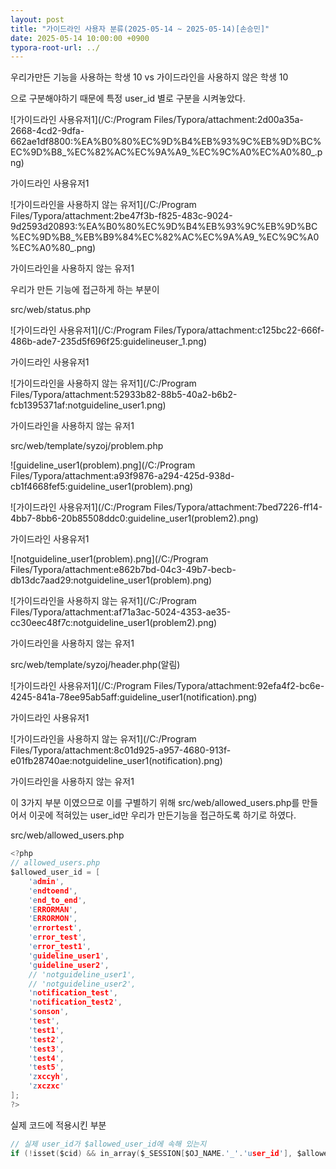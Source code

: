 ```yaml
---
layout: post
title: "가이드라인 사용자 분류(2025-05-14 ~ 2025-05-14)[손승민]"
date: 2025-05-14 10:00:00 +0900
typora-root-url: ../
---
```


우리가만든 기능을 사용하는 학생 10  vs 가이드라인을 사용하지 않은 학생 10

으로 구분해야하기 때문에 특정 user_id 별로 구분을 시켜놓았다.

![가이드라인 사용유저1](/C:/Program Files/Typora/attachment:2d00a35a-2668-4cd2-9dfa-662ae1df8800:%EA%B0%80%EC%9D%B4%EB%93%9C%EB%9D%BC%EC%9D%B8_%EC%82%AC%EC%9A%A9_%EC%9C%A0%EC%A0%80_.png)

가이드라인 사용유저1

![가이드라인을 사용하지 않는 유저1](/C:/Program Files/Typora/attachment:2be47f3b-f825-483c-9024-9d2593d20893:%EA%B0%80%EC%9D%B4%EB%93%9C%EB%9D%BC%EC%9D%B8_%EB%B9%84%EC%82%AC%EC%9A%A9_%EC%9C%A0%EC%A0%80_.png)

가이드라인을 사용하지 않는 유저1

우리가 만든 기능에 접근하게 하는 부분이

src/web/status.php

![가이드라인 사용유저1](/C:/Program Files/Typora/attachment:c125bc22-666f-486b-ade7-235d5f696f25:guidelineuser_1.png)

가이드라인 사용유저1

![가이드라인을 사용하지 않는 유저1](/C:/Program Files/Typora/attachment:52933b82-88b5-40a2-b6b2-fcb1395371af:notguideline_user1.png)

가이드라인을 사용하지 않는 유저1

src/web/template/syzoj/problem.php

![guideline_user1(problem).png](/C:/Program Files/Typora/attachment:a93f9876-a294-425d-938d-cb1f4668fef5:guideline_user1(problem).png)

![가이드라인 사용유저1](/C:/Program Files/Typora/attachment:7bed7226-ff14-4bb7-8bb6-20b85508ddc0:guideline_user1(problem2).png)

가이드라인 사용유저1

![notguideline_user1(problem).png](/C:/Program Files/Typora/attachment:e862b7bd-04c3-49b7-becb-db13dc7aad29:notguideline_user1(problem).png)

![가이드라인을 사용하지 않는 유저1](/C:/Program Files/Typora/attachment:af71a3ac-5024-4353-ae35-cc30eec48f7c:notguideline_user1(problem2).png)

가이드라인을 사용하지 않는 유저1

src/web/template/syzoj/header.php(알림)

![가이드라인 사용유저1](/C:/Program Files/Typora/attachment:92efa4f2-bc6e-4245-841a-78ee95ab5aff:guideline_user1(notification).png)

가이드라인 사용유저1

![가이드라인을 사용하지 않는 유저1](/C:/Program Files/Typora/attachment:8c01d925-a957-4680-913f-e01fb28740ae:notguideline_user1(notification).png)

가이드라인을 사용하지 않는 유저1

이 3가지 부분 이였으므로 이를 구별하기 위해  src/web/allowed_users.php를 만들어서 이곳에 적혀있는 user_id만 우리가 만든기능을 접근하도록 하기로 하였다.

src/web/allowed_users.php

```c
<?php
// allowed_users.php
$allowed_user_id = [
    'admin', 
    'endtoend', 
    'end_to_end', 
    'ERRORMAN', 
    'ERRORMON', 
    'errortest', 
    'error_test', 
    'error_test1', 
    'guideline_user1', 
    'guideline_user2', 
    // 'notguideline_user1', 
    // 'notguideline_user2', 
    'notification_test', 
    'notification_test2', 
    'sonson', 
    'test', 
    'test1', 
    'test2', 
    'test3', 
    'test4', 
    'test5', 
    'zxccyh', 
    'zxczxc'
];
?>
```

실제 코드에 적용시킨 부분

```c
// 실제 user_id가 $allowed_user_id에 속해 있는지
if (!isset($cid) && in_array($_SESSION[$OJ_NAME.'_'.'user_id'], $allowed_user_id))
```
